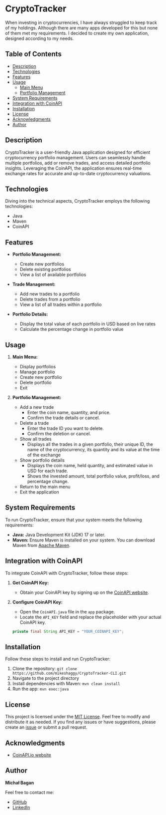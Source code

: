 # CryptoTracker

When investing in cryptocurrencies, I have always struggled to keep track of my holdings. Although there are many apps developed for this but none of them met my requirements. I decided to create my own application, designed according to my needs. 

## Table of Contents

- [Description](#description)
- [Technologies](#technologies)
- [Features](#features)
- [Usage](#usage)
   - [Main Menu](#main-menu)
   - [Portfolio Management](#portfolio-management)
- [System Requirements](#system-requirements)
- [Integration with CoinAPI](#integration-with-coinapi)
- [Installation](#installation)
- [License](#license)
- [Acknowledgments](#acknowledgments)
- [Author](#author)


## Description

CryptoTracker is a user-friendly Java application designed for efficient cryptocurrency portfolio management. Users can seamlessly handle multiple portfolios, add or remove trades, and access detailed portfolio insights. Leveraging the CoinAPI, the application ensures real-time exchange rates for accurate and up-to-date cryptocurrency valuations.

## Technologies

Diving into the technical aspects, CryptoTracker employs the following technologies:

- Java
- Maven
- CoinAPI

## Features

- **Portfolio Management:**
  - Create new portfolios
  - Delete existing portfolios
  - View a list of available portfolios

- **Trade Management:**
  - Add new trades to a portfolio
  - Delete trades from a portfolio
  - View a list of all trades within a portfolio

- **Portfolio Details:**
  - Display the total value of each portfolio in USD based on live rates
  - Calculate the percentage change in portfolio value

## Usage

1. **Main Menu:**
     - Display portfolios
     - Manage portfolio
     - Create new portfolio
     - Delete portfolio
     - Exit

2. **Portfolio Management:**
     - Add a new trade
        - Enter the coin name, quantity, and price.
        - Confirm the trade details or cancel.
     - Delete a trade
        - Enter the trade ID you want to delete.
        - Confirm the deletion or cancel.
     - Show all trades
        - Displays all the trades in a given portfolio, their unique ID, the name of the                     cryptocurrency, its quantity and its value at the time of the exchange
     - Show portfolio details
        - Displays the coin name, held quantity, and estimated value in USD for each trade.
        - Shows the invested amount, total portfolio value, profit/loss, and percentage change.
     - Return to the main menu
     - Exit the application

## System Requirements

To run CryptoTracker, ensure that your system meets the following requirements:

- **Java:** Java Development Kit (JDK) 17 or later.
- **Maven:** Ensure Maven is installed on your system. You can download Maven from [Apache Maven](https://maven.apache.org/download.cgi).

## Integration with CoinAPI

To integrate CoinAPI with CryptoTracker, follow these steps:

1. **Get CoinAPI Key:**
   - Obtain your CoinAPI key by signing up on the [CoinAPI website](https://www.coinapi.io/).

2. **Configure CoinAPI Key:**
   - Open the `CoinAPI.java` file in the `app` package.
   - Locate the `API_KEY` field and replace the placeholder with your actual CoinAPI key.

   ```java
   private final String API_KEY = "YOUR_COINAPI_KEY";
   ```

## Installation

Follow these steps to install and run CryptoTracker:

1. Clone the repository: `git clone https://github.com/mikeshaggy/CryptoTracker-CLI.git`
2. Navigate to the project directory
3. Install dependencies with Maven: `mvn clean install`
4. Run the app: `mvn exec:java`

## License

This project is licensed under the [MIT License](LICENSE). Feel free to modify and distribute it as needed. If you find any issues or have suggestions, please create an [issue](https://github.com/yourusername/CryptoTracker/issues) or submit a pull request.

## Acknowledgments
- [CoinAPI.io website](https://www.coinapi.io)

## Author

**Michał Bagan**

Feel free to contact me:

- [GitHub](https://github.com/mikeshaggy)
- [LinkedIn](www.linkedin.com/in/michalbagan)
